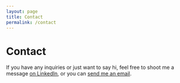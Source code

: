 ```yaml
---
layout: page
title: Contact
permalink: /contact
---
```


# Contact

If you have any inquiries or just want to say hi, feel free to shoot me a message [on LinkedIn](https://linkedin.com/in/gareth-dawes), or you can [send me an email](mailto:gareth.dawes@hotmail.com).
